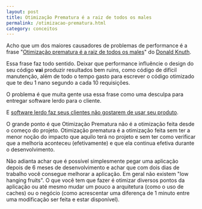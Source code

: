 ```yaml
---
layout: post
title: Otimização Prematura é a raiz de todos os males
permalink: /otimizacao-prematura.html
category: conceitos
---
```


Acho que um dos maiores causadores de problemas de performance é a frase 
"[Otimização prematura é a raiz de todos os males][1]" do [Donald Knuth][2].

Essa frase faz todo sentido. Deixar que performance influêncie o design do seu código **vai** produzir 
resultados bem ruins, como código de difícil manutenção, além de todo o tempo gasto para escrever o 
código otimizado que te deu 1 nano segundo a cada 10 requisições.

O problema é que muita gente usa essa frase como uma desculpa para entregar software lerdo para o cliente.

E [software lerdo faz seus clientes não gostarem de usar seu produto][3].

O grande ponto é que Otimização Prematura não é a otimização feita desde o começo do projeto. Otimização 
prematura é a otimização feita sem ter a menor noção do impacto que aquilo terá no projeto e sem ter como
verificar que a melhoria aconteceu (efetivamente) e que ela continua efetiva durante o desenvolvimento.

Não adianta achar que é possível simplesmente pegar uma aplicação depois de 6 meses de desenvolvimento
e achar que com dois dias de trabalho você consegue melhorar a aplicação. Em geral não existem 
"low hanging fruits". O que você tem que fazer é otimizar diversos pontos da aplicação ou até mesmo
mudar um pouco a arquitetura (como o uso de caches) ou o negócio (como acrescentar uma diferença de 1 minuto 
entre uma modificação ser feita e estar disponível).

[1]: http://en.wikipedia.org/wiki/Program_optimization
[2]: http://en.wikipedia.org/wiki/Donald_Knuth
[3]: http://www.scribd.com/doc/4970486/Make-Data-Useful-by-Greg-Linden-Amazoncom
